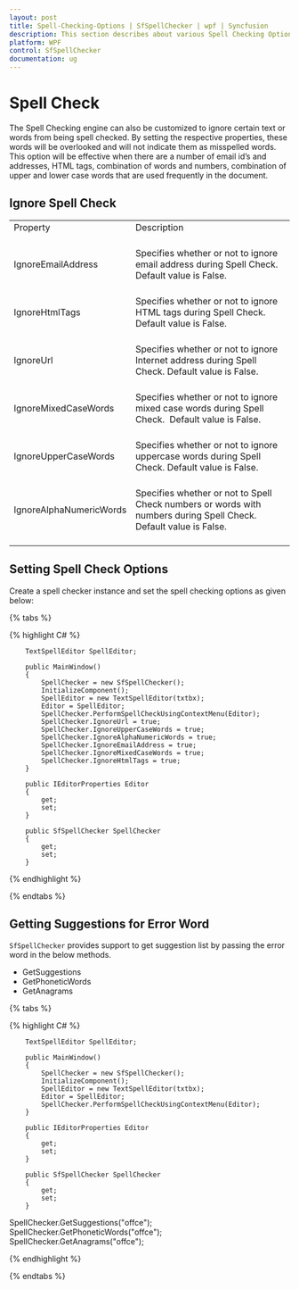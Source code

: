 ```yaml
---
layout: post
title: Spell-Checking-Options | SfSpellChecker | wpf | Syncfusion
description: This section describes about various Spell Checking Options available in SpellChecker control and how it can be assigned to the control.
platform: WPF
control: SfSpellChecker
documentation: ug
---
```


# Spell Check

The Spell Checking engine can also be customized to ignore certain text or words from being spell checked. By setting the respective properties, these words will be overlooked and will not indicate them as misspelled words. This option will be effective when there are a number of email id’s and addresses, HTML tags, combination of words and numbers, combination of upper and lower case words that are used frequently in the document.

## Ignore Spell Check

<table>
<tr>
<td>
Property<br/><br/></td><td>
Description<br/><br/></td></tr>
<tr>
<td>
IgnoreEmailAddress<br/><br/></td><td>
Specifies whether or not to ignore email address during Spell Check. Default value is False.<br/><br/></td></tr>
<tr>
<td>
IgnoreHtmlTags<br/><br/></td><td>
Specifies whether or not to ignore HTML tags during Spell Check. Default value is False.<br/><br/></td></tr>
<tr>
<td>
IgnoreUrl<br/><br/></td><td>
Specifies whether or not to ignore Internet address during Spell Check. Default value is False.<br/><br/></td></tr>
<tr>
<td>
IgnoreMixedCaseWords<br/><br/></td><td>
Specifies whether or not to ignore mixed case words during Spell Check.  Default value is False.<br/><br/></td></tr>
<tr>
<td>
IgnoreUpperCaseWords<br/><br/></td><td>
Specifies whether or not to ignore uppercase words during Spell Check. Default value is False.<br/><br/></td></tr>
<tr>
<td>
IgnoreAlphaNumericWords<br/><br/></td><td>
Specifies whether or not to Spell Check numbers or words with numbers during Spell Check. Default value is False.<br/><br/></td></tr>
</table>


## Setting Spell Check Options

Create a spell checker instance and set the spell checking options as given below:

{% tabs %}

{% highlight C# %}

        TextSpellEditor SpellEditor;

        public MainWindow()
        {
            SpellChecker = new SfSpellChecker();
            InitializeComponent();
            SpellEditor = new TextSpellEditor(txtbx);
            Editor = SpellEditor;
            SpellChecker.PerformSpellCheckUsingContextMenu(Editor);
            SpellChecker.IgnoreUrl = true;
            SpellChecker.IgnoreUpperCaseWords = true;
            SpellChecker.IgnoreAlphaNumericWords = true;
            SpellChecker.IgnoreEmailAddress = true;
            SpellChecker.IgnoreMixedCaseWords = true;
            SpellChecker.IgnoreHtmlTags = true;
        }

        public IEditorProperties Editor
        {
            get;
            set;
        }

        public SfSpellChecker SpellChecker
        {
            get;
            set;
        }

{% endhighlight %}

{% endtabs %}


## Getting Suggestions for Error Word

`SfSpellChecker` provides support to get suggestion list by passing the error word in the below methods.

* GetSuggestions
* GetPhoneticWords
* GetAnagrams

{% tabs %}

{% highlight C# %}

        TextSpellEditor SpellEditor;

        public MainWindow()
        {
            SpellChecker = new SfSpellChecker();
            InitializeComponent();
            SpellEditor = new TextSpellEditor(txtbx);
            Editor = SpellEditor;
            SpellChecker.PerformSpellCheckUsingContextMenu(Editor);
        }

        public IEditorProperties Editor
        {
            get;
            set;
        }

        public SfSpellChecker SpellChecker
        {
            get;
            set;
        }

SpellChecker.GetSuggestions("offce");
SpellChecker.GetPhoneticWords("offce");
SpellChecker.GetAnagrams("offce");

{% endhighlight %}

{% endtabs %}



